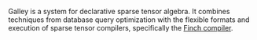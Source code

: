 Galley is a system for declarative sparse tensor algebra. It combines techniques from database query optimization with the flexible formats and execution of sparse tensor compilers, specifically the [Finch compiler](https://github.com/willow-ahrens/Finch.jl).

